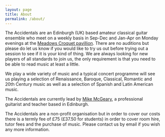 ```yaml
---
layout: page
title: About
permalink: /about/
---
```


The Accidentals are an Edinburgh (UK) based amateur classical guitar ensemble who 
meet on a weekly basis in Sep-Dec and Jan-Apr on Monday evenings at the 
[Meadows Croquet pavillion](https://meadowscroquet.org.uk/club/find.php). 
There are no auditions but please do let us know if you would like to try us out
before trying out a session to see if it is your kind of thing. We are always 
looking for new players of all standards to join us, the only requirement is that 
you need to be able to read music at least a little.

We play a wide variety of music and a typical concert programme will see us playing 
a selection of Renaissance, Baroque, Classical, Romantic and 20th Century music as 
well as a selection of Spanish and Latin American music.

The Accidentals are currently lead by 
[Mike McGeary](https://www.rcs.ac.uk/staff/michael-mcgeary/), 
a professional guitarist and teacher based in Edinburgh.

The Accidentals are a non-profit organisation but in order to cover our costs there 
is a termly fee of £75 (£37.50 for students) in order to cover room hire, tutor 
fees and the purchase of music. Please contact us by email if you wish any more 
information.

